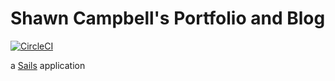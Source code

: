 # Shawn Campbell's Portfolio and Blog
[![CircleCI](https://circleci.com/gh/jaegerpicker/portfolio.svg?style=svg)](https://circleci.com/gh/jaegerpicker/portfolio)

a [Sails](http://sailsjs.org) application
